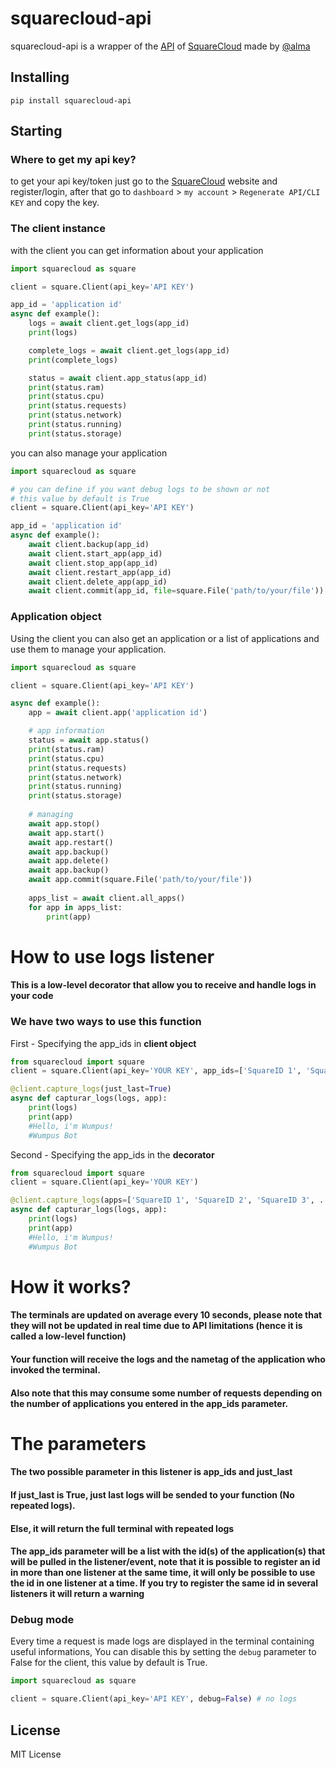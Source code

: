 [SquareCloud]: https://squarecloud.app
[API]: https://docs.squarecloud.app/api/introducao
[@alma]: https://github.com/Robert-Nogueira


# squarecloud-api
squarecloud-api is a wrapper of the [API] of [SquareCloud] made by [@alma]

## Installing
````
pip install squarecloud-api
````

## Starting
### Where to get my api key?
to get your api key/token just go to the [SquareCloud] website and register/login, after that go to `dashboard` > `my account` > `Regenerate API/CLI KEY` and copy the key.

### The client instance
with the client you can get information about your application
````python
import squarecloud as square

client = square.Client(api_key='API KEY')

app_id = 'application id'
async def example():
    logs = await client.get_logs(app_id)
    print(logs)

    complete_logs = await client.get_logs(app_id)
    print(complete_logs)

    status = await client.app_status(app_id)
    print(status.ram)
    print(status.cpu)
    print(status.requests)
    print(status.network)
    print(status.running)
    print(status.storage)

````
you can also manage your application
````python
import squarecloud as square

# you can define if you want debug logs to be shown or not
# this value by default is True
client = square.Client(api_key='API KEY')

app_id = 'application id'
async def example():
    await client.backup(app_id)
    await client.start_app(app_id)
    await client.stop_app(app_id)
    await client.restart_app(app_id)
    await client.delete_app(app_id)
    await client.commit(app_id, file=square.File('path/to/your/file'))

````
### Application object
Using the client you can also get an application or a list of applications and use them to manage your application.
````python
import squarecloud as square

client = square.Client(api_key='API KEY')

async def example():
    app = await client.app('application id')

    # app information
    status = await app.status()
    print(status.ram)
    print(status.cpu)
    print(status.requests)
    print(status.network)
    print(status.running)
    print(status.storage)
    
    # managing
    await app.stop()
    await app.start()
    await app.restart()
    await app.backup()
    await app.delete()
    await app.backup()
    await app.commit(square.File('path/to/your/file'))
    
    apps_list = await client.all_apps()
    for app in apps_list:
        print(app)
````

<h1>How to use logs listener</h1>
<h4>This is a low-level decorator that allow you to receive and handle logs in your code</h4>
<h3>We have two ways to use this function</h3>

First - Specifying the app_ids in **client object**
````py
from squarecloud import square
client = square.Client(api_key='YOUR KEY', app_ids=['SquareID 1', 'SquareID 2', 'SquareID 3', ...])

@client.capture_logs(just_last=True)
async def capturar_logs(logs, app):
    print(logs)
    print(app)
    #Hello, i'm Wumpus!
    #Wumpus Bot
````

Second - Specifying the app_ids in the **decorator**
````py
from squarecloud import square
client = square.Client(api_key='YOUR KEY')

@client.capture_logs(apps=['SquareID 1', 'SquareID 2', 'SquareID 3', ...], just_last=True)
async def capturar_logs(logs, app):
    print(logs)
    print(app)
    #Hello, i'm Wumpus!
    #Wumpus Bot
````

<h1>How it works?</h1>
<h4>The terminals are updated on average every 10 seconds, please note that they will not be updated in real time due to API limitations (hence it is called a low-level function)</h4>
<h4>Your function will receive the logs and the nametag of the application who invoked the terminal.</h4>
<h4>
Also note that this may consume some number of requests depending on the number of applications you entered in the app_ids parameter.</h4>

<h1>The parameters</h1>
<h4>The two possible parameter in this listener is <b>app_ids</b> and <b>just_last</b></h4>
<h4>If <b>just_last</b> is <b>True</b>, just last logs will be sended to your function (No repeated logs).</h4>
<h4>Else, it will return the full terminal with repeated logs</h4>
<h4>The <b>app_ids</b> parameter will be a list with the id(s) of the application(s) that will be pulled in the listener/event, note that it is possible to register an id in more than one listener at the same time, it will only be possible to use the id in one listener at a time. If you try to register the same id in several listeners it will return a warning</h4>



### Debug mode
Every time a request is made logs are displayed in the terminal containing useful informations, You can disable this by setting the `debug` parameter to False for the client, this value by default is True.
````py
import squarecloud as square

client = square.Client(api_key='API KEY', debug=False) # no logs
````

## License
MIT License
